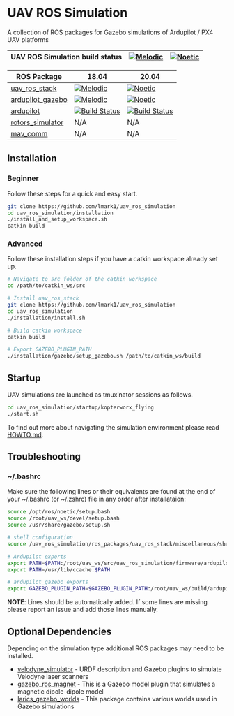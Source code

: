 # UAV ROS Simulation
A collection of ROS packages for Gazebo simulations of Ardupilot / PX4 UAV platforms

| UAV ROS Simulation build status | [![Melodic](https://github.com/lmark1/uav_ros_simulation/workflows/Melodic/badge.svg)](https://github.com/lmark1/uav_ros_simulation/actions)  | [![Noetic](https://github.com/lmark1/uav_ros_simulation/workflows/Noetic/badge.svg)](https://github.com/lmark1/uav_ros_simulation/actions) |
|-----------------------|---------------------------------------------------------------------------------------------------------------------------------|--------------------------------------------------------------------------------------------------------------------------------|

| ROS Package                                                                               | 18.04  | 20.04|
|-----------------------|---------------------------------------------------------------------------------------------------------------------------------|--------------------------------------------------------------------------------------------------------------------------------|
| [uav_ros_stack](https://github.com/lmark1/uav_ros_stack) | [![Melodic](https://github.com/lmark1/uav_ros_stack/workflows/Melodic/badge.svg)](https://github.com/lmark1/uav_ros_stack/actions) | [![Noetic](https://github.com/lmark1/uav_ros_stack/workflows/Noetic/badge.svg)](https://github.com/lmark1/uav_ros_stack/actions) |
| [ardupilot_gazebo](https://github.com/larics/ardupilot_gazebo) |  [![Melodic](https://github.com/larics/ardupilot_gazebo/workflows/Melodic/badge.svg)](https://github.com/larics/ardupilot_gazebo/actions) | [![Noetic](https://github.com/larics/ardupilot_gazebo/workflows/Noetic/badge.svg)](https://github.com/larics/ardupilot_gazebo/actions) |
| [ardupilot](https://github.com/larics/ardupilot) | [![Build Status](https://travis-ci.com/ArduPilot/ardupilot.svg?branch=master)](https://travis-ci.com/ArduPilot/ardupilot) | [![Build Status](https://travis-ci.com/ArduPilot/ardupilot.svg?branch=master)](https://travis-ci.com/ArduPilot/ardupilot) |
| [rotors_simulator](https://github.com/larics/rotors_simulator) | N/A | N/A |
| [mav_comm](https://github.com/larics/mav_comm) | N/A | N/A |


## Installation

### Beginner

Follow these steps for a quick and easy start.

```bash
git clone https://github.com/lmark1/uav_ros_simulation
cd uav_ros_simulation/installation
./install_and_setup_workspace.sh
catkin build
```

### Advanced

Follow these installation steps if you have a catkin workspace already set up.

``` bash
# Navigate to src folder of the catkin workspace
cd /path/to/catkin_ws/src

# Install uav_ros_stack
git clone https://github.com/lmark1/uav_ros_simulation
cd uav_ros_simulation
./installation/install.sh

# Build catkin workspace
catkin build

# Export GAZEBO_PLUGIN_PATH
./installation/gazebo/setup_gazebo.sh /path/to/catkin_ws/build
```

## Startup

UAV simulations are launched as tmuxinator sessions as follows.
```bash
cd uav_ros_simulation/startup/kopterworx_flying
./start.sh
```

To find out more about navigating the simulation environment please read [HOWTO.md](HOWTO.md).

## Troubleshooting

### ~/.bashrc

Make sure the following lines or their equivalents are found at the end of your ~/.bashrc (or ~/.zshrc) file in any order 
after installataion:
```bash
source /opt/ros/noetic/setup.bash
source /root/uav_ws/devel/setup.bash
source /usr/share/gazebo/setup.sh

# shell configuration
source /uav_ros_simulation/ros_packages/uav_ros_stack/miscellaneous/shell_additions/shell_scripts.sh

# Ardupilot exports
export PATH=$PATH:/root/uav_ws/src/uav_ros_simulation/firmware/ardupilot/Tools/autotest
export PATH=/usr/lib/ccache:$PATH

# ardupilot_gazebo exports
export GAZEBO_PLUGIN_PATH=$GAZEBO_PLUGIN_PATH:/root/uav_ws/build/ardupilot_gazebo
```
**NOTE**: Lines should be automatically added. If some lines are missing please report an issue and add those lines manually.

## Optional Dependencies

Depending on the simulation type additional ROS packages may need to be installed.

* [velodyne_simulator](https://github.com/lmark1/velodyne_simulator) - URDF description and Gazebo plugins to simulate Velodyne laser scanners
* [gazebo_ros_magnet](https://github.com/larics/storm_gazebo_ros_magnet) - This is a Gazebo model plugin that simulates a magnetic dipole-dipole model
* [larics_gazebo_worlds](https://github.com/larics/larics_gazebo_worlds) - This package contains various worlds used in Gazebo simulations
